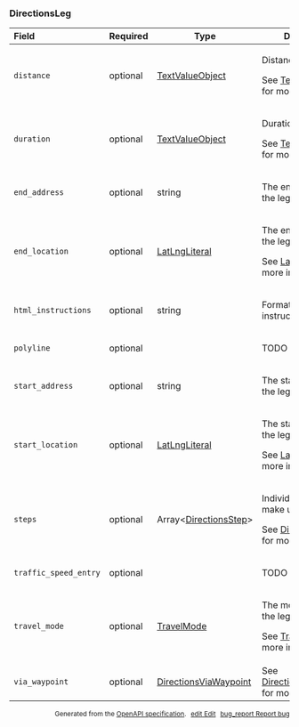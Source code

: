 <!--- This is a generated file, do not edit! -->
<!--- [START maps_http_schema_directionsleg] -->
<h3 class="schema-object" id="DirectionsLeg">DirectionsLeg</h3>

| Field                 | Required | Type                                                                    | Description                                                                                                                                                        |
| :-------------------- | -------- | ----------------------------------------------------------------------- | ------------------------------------------------------------------------------------------------------------------------------------------------------------------ |
| `distance`            | optional | [TextValueObject](#TextValueObject "TextValueObject")                   | <div class="ref-property-description"><p>Distance of the leg.</p><p>See <a href="#TextValueObject">TextValueObject</a> for more information.</div>                 |
| `duration`            | optional | [TextValueObject](#TextValueObject "TextValueObject")                   | <div class="ref-property-description"><p>Duration of the leg.</p><p>See <a href="#TextValueObject">TextValueObject</a> for more information.</div>                 |
| `end_address`         | optional | string                                                                  | <div class="nonref-property-description"><p>The end address of the leg.</p></div>                                                                                  |
| `end_location`        | optional | [LatLngLiteral](#LatLngLiteral "LatLngLiteral")                         | <div class="ref-property-description"><p>The end location of the leg.</p><p>See <a href="#LatLngLiteral">LatLngLiteral</a> for more information.</div>             |
| `html_instructions`   | optional | string                                                                  | <div class="nonref-property-description"><p>Formatted instructions for the leg</p></div>                                                                           |
| `polyline`            | optional |                                                                         | <div class="nonref-property-description"><p>TODO</p></div>                                                                                                         |
| `start_address`       | optional | string                                                                  | <div class="nonref-property-description"><p>The start address of the leg.</p></div>                                                                                |
| `start_location`      | optional | [LatLngLiteral](#LatLngLiteral "LatLngLiteral")                         | <div class="ref-property-description"><p>The start location of the leg.</p><p>See <a href="#LatLngLiteral">LatLngLiteral</a> for more information.</div>           |
| `steps`               | optional | Array&lt;[DirectionsStep](#DirectionsStep "DirectionsStep")&gt;         | <div class="ref-property-description"><p>Individual steps that make up the leg.</p><p>See <a href="#DirectionsStep">DirectionsStep</a> for more information.</div> |
| `traffic_speed_entry` | optional |                                                                         | <div class="nonref-property-description"><p>TODO</p></div>                                                                                                         |
| `travel_mode`         | optional | [TravelMode](#TravelMode "TravelMode")                                  | <div class="ref-property-description"><p>The mode of travel for the leg.</p><p>See <a href="#TravelMode">TravelMode</a> for more information.</div>                |
| `via_waypoint`        | optional | [DirectionsViaWaypoint](#DirectionsViaWaypoint "DirectionsViaWaypoint") | See [DirectionsViaWaypoint](#DirectionsViaWaypoint "DirectionsViaWaypoint") for more information.                                                                  |

<p style="text-align: right; font-size: smaller;">Generated from the <a class="gc-analytics-event" data-category="GMP" data-label="openapi-github" href="https://github.com/googlemaps/openapi-specification" title="Google Maps Platform OpenAPI Specification" class="external">OpenAPI specification</a>.
<a class="gc-analytics-event" data-category="GMP" data-label="openapi-github" style="margin-left: 5px;" href="https://github.com/googlemaps/openapi-specification/blob/main/specification/schemas/DirectionsLeg.yml" title="Edit on GitHub"><span class="material-icons">edit</span> Edit</a>
<a class="gc-analytics-event" data-category="GMP" data-label="openapi-github" style="margin-left: 5px;" href="https://github.com/googlemaps/openapi-specification/issues/new?assignees=&labels=type%3A+bug%2C+triage+me&template=bug_report.md&title=[schemas] Bug - DirectionsLeg" title="File bug for schemas on GitHub"><span class="material-icons">bug_report</span> Report bug</a>
</p>

<!--- [END maps_http_schema_directionsleg] -->
